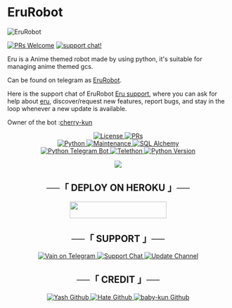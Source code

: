 # EruRobot
![EruRobot](https://telegra.ph/file/f2e0f2154cd12caefd1fa.jpg)

[![PRs Welcome](https://img.shields.io/badge/PRs-welcome-brightgreen.svg?style=flat-square)](https://makeapullrequest.com) [![support chat!](https://img.shields.io/badge/Join%20Channel-!-red)](https://t.me/eruXsupport)


Eru is a Anime themed robot made by using python, it's suitable for managing anime themed gcs. 

Can be found on telegram as [EruRobot](https://t.me/eruxbot).

Here is the support chat of EruRobot [Eru support](https://t.me/eruxupdates), where you can ask for help about [eru](https://t.me/eruxbot), discover/request new features, report bugs, and stay in the loop whenever a new update is available. 

Owner of the bot :[cherry-kun](https://t.me/yoi_babes) 



<p align="center">
<a href="https://github.com/shiinobu/SiestaRobot/blob/master/LICENSE"> <img src="https://img.shields.io/badge/License-GPLv3-blueviolet?style=for-the-badge" alt="License" /> </a>
<a href="https://makeapullrequest.com"> <img src="https://img.shields.io/badge/PRs-Welcome-yellow?style=for-the-badge" alt="PRs" /></a></br>
<a href="https://www.python.org/"> <img src="https://img.shields.io/badge/Made%20With-Python-orange?style=for-the-badge&logo=python" alt="Python" /> </a>
<a href="https://GitHub.com/shiinobu/SiestaRobot"> <img src="https://img.shields.io/badge/Maintained-No-lightgrey?style=for-the-badge" alt="Maintenance" /> </a>
<a href="https://docs.sqlalchemy.org/en/14/"> <img src="https://img.shields.io/badge/SQL%20Alchemy-1.4.29-green?style=for-the-badge" alt="SQL Alchemy" /> </a><br>
<a href="https://python-telegram-bot.org"> <img src="https://img.shields.io/badge/PTB-13.10-white?style=for-the-badge&logo=github" alt="Python Telegram Bot" /> </a>
<a href="https://docs.telethon.dev"> <img src="https://img.shields.io/badge/Telethon-1.23.0-red?style=for-the-badge&logo=github" alt="Telethon" /> </a>
<a href="https://docs.python.org"> <img src="https://img.shields.io/badge/Python-3.10.1-purple?style=for-the-badge&logo=python" alt="Python Version" /> </a>
</p>

<p align="center">
  <img src="https://telegra.ph/file/1bf2913ea8af10e275510.jpg">
</p>

<h2 align="center">
    ──「 DEPLOY ON HEROKU 」──
</h2>

<p align="center"><a href="https://heroku.com/deploy?template=https://github.com/baby-kun/EruRobot"> <img src="https://img.shields.io/badge/Deploy%20To%20Heroku-purple?style=for-the-badge&logo=heroku" width="220" height="38.45"/></a></p>


<h2 align="center">
    ──「 SUPPORT 」──
</h2>

<p align="center">
<a href="https://t.me/yoi_babes"> <img src="https://img.shields.io/badge/Cherry-User-green?style=for-the-badge&logo=telegram" alt="Vain on Telegram" /> </a>
<a href="https://t.me/eruXsupport"> <img src="https://img.shields.io/badge/Support-Chat-green?style=for-the-badge&logo=telegram" alt="Support Chat" /> </a>
<a href="https://t.me/eruxupdates"> <img src="https://img.shields.io/badge/Update-Channel-green?style=for-the-badge&logo=telegram" alt="Update Channel" /> </a>
</p>

<h2 align="center">
    ──「 CREDIT 」──
</h2>

<p align="center">
<a href="https://github.com/kokushibo-kizuki-1"> <img src="https://img.shields.io/badge/hate-Github-magenta?style=for-the-badge&logo=github" alt="Yash Github" /> </a>
<a href="https://github.com/XhateXd"> <img src="https://img.shields.io/badge/yash-Github-magenta?style=for-the-badge&logo=github" alt="Hate Github" /> </a>
<a href="https://github.com/baby-kun"> <img src="https://img.shields.io/badge/baby-Github-magenta?style=for-the-badge&logo=github" alt="baby-kun Github" /> </a>
</p>


